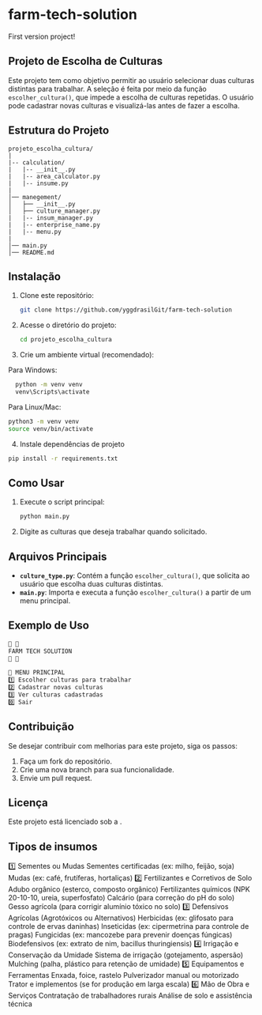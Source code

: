 # farm-tech-solution
First version project!

## Projeto de Escolha de Culturas

Este projeto tem como objetivo permitir ao usuário selecionar duas culturas distintas para trabalhar. A seleção é feita por meio da função `escolher_cultura()`, que impede a escolha de culturas repetidas. O usuário pode cadastrar novas culturas e visualizá-las antes de fazer a escolha.

## Estrutura do Projeto

```
projeto_escolha_cultura/
|
|-- calculation/
|   |-- __init__.py
|   |-- area_calculator.py
|   |-- insume.py
|
│── manegement/
│   ├── __init__.py
│   ├── culture_manager.py
|   |-- insum_manager.py
|   |-- enterprise_name.py
|   |-- menu.py
|
│── main.py
│── README.md
```

## Instalação
1. Clone este repositório:
   ```bash
   git clone https://github.com/yggdrasilGit/farm-tech-solution
   ```
2. Acesse o diretório do projeto:
   ```bash
   cd projeto_escolha_cultura
   ```

3. Crie um ambiente virtual (recomendado):

  Para Windows:
```bash
  python -m venv venv
  venv\Scripts\activate
```
Para Linux/Mac:
```bash
python3 -m venv venv
source venv/bin/activate
```

4. Instale dependências de projeto 
```bash
pip install -r requirements.txt
```


## Como Usar
1. Execute o script principal:
   ```bash
   python main.py
   ```
2. Digite as culturas que deseja trabalhar quando solicitado.

## Arquivos Principais
- **`culture_type.py`**: Contém a função `escolher_cultura()`, que solicita ao usuário que escolha duas culturas distintas.
- **`main.py`**: Importa e executa a função `escolher_cultura()` a partir de um menu principal.

## Exemplo de Uso
```bash
🌿 🌱
FARM TECH SOLUTION
🌱 🌿

📌 MENU PRINCIPAL
1️⃣ Escolher culturas para trabalhar
2️⃣ Cadastrar novas culturas
3️⃣ Ver culturas cadastradas
0️⃣ Sair

```

## Contribuição
Se desejar contribuir com melhorias para este projeto, siga os passos:
1. Faça um fork do repositório.
2. Crie uma nova branch para sua funcionalidade.
3. Envie um pull request.

## Licença
Este projeto está licenciado sob a [](LICENSE).

## Tipos de insumos 

1️⃣ Sementes ou Mudas
Sementes certificadas (ex: milho, feijão, soja)
Mudas (ex: café, frutíferas, hortaliças)
2️⃣ Fertilizantes e Corretivos de Solo
Adubo orgânico (esterco, composto orgânico)
Fertilizantes químicos (NPK 20-10-10, ureia, superfosfato)
Calcário (para correção do pH do solo)
Gesso agrícola (para corrigir alumínio tóxico no solo)
3️⃣ Defensivos Agrícolas (Agrotóxicos ou Alternativos)
Herbicidas (ex: glifosato para controle de ervas daninhas)
Inseticidas (ex: cipermetrina para controle de pragas)
Fungicidas (ex: mancozebe para prevenir doenças fúngicas)
Biodefensivos (ex: extrato de nim, bacillus thuringiensis)
4️⃣ Irrigação e Conservação da Umidade
Sistema de irrigação (gotejamento, aspersão)
Mulching (palha, plástico para retenção de umidade)
5️⃣ Equipamentos e Ferramentas
Enxada, foice, rastelo
Pulverizador manual ou motorizado
Trator e implementos (se for produção em larga escala)
6️⃣ Mão de Obra e Serviços
Contratação de trabalhadores rurais
Análise de solo e assistência técnica

